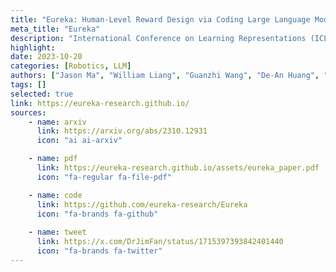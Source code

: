 ```yaml
---
title: "Eureka: Human-Level Reward Design via Coding Large Language Models"
meta_title: "Eureka"
description: "International Conference on Learning Representations (ICLR), May 2024"
highlight: 
date: 2023-10-20
categories: [Robotics, LLM]
authors: ["Jason Ma", "William Liang", "Guanzhi Wang", "De-An Huang", "Osbert Bastani", "Dinesh Jayaraman", "Yuke Zhu", Linxi "Jim" Fan, "Anima Anandkumar"]
tags: []
selected: true
link: https://eureka-research.github.io/
sources:
    - name: arxiv
      link: https://arxiv.org/abs/2310.12931
      icon: "ai ai-arxiv"

    - name: pdf
      link: https://eureka-research.github.io/assets/eureka_paper.pdf
      icon: "fa-regular fa-file-pdf"

    - name: code
      link: https://github.com/eureka-research/Eureka
      icon: "fa-brands fa-github"
    
    - name: tweet
      link: https://x.com/DrJimFan/status/1715397393842401440
      icon: "fa-brands fa-twitter"
---
```

